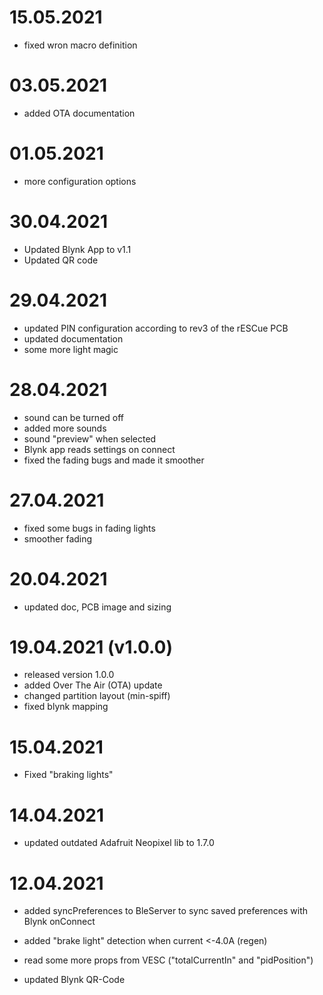 # 15.05.2021

- fixed wron macro definition

# 03.05.2021

- added OTA documentation

# 01.05.2021

- more configuration options

# 30.04.2021

- Updated Blynk App to v1.1
- Updated QR code

# 29.04.2021

- updated PIN configuration according to rev3 of the rESCue PCB
- updated documentation
- some more light magic

# 28.04.2021

- sound can be turned off
- added more sounds
- sound "preview" when selected
- Blynk app reads settings on connect
- fixed the fading bugs and made it smoother

# 27.04.2021

- fixed some bugs in fading lights
- smoother fading

# 20.04.2021

- updated doc, PCB image and sizing

# 19.04.2021 (v1.0.0)

- released version 1.0.0
- added Over The Air (OTA) update
- changed partition layout (min-spiff)
- fixed blynk mapping

# 15.04.2021

- Fixed "braking lights"

# 14.04.2021

- updated outdated Adafruit Neopixel lib to 1.7.0

# 12.04.2021

- added syncPreferences to BleServer to sync saved preferences with Blynk onConnect
- added "brake light" detection when current <-4.0A (regen)
- read some more props from VESC ("totalCurrentIn" and "pidPosition")

- updated Blynk QR-Code